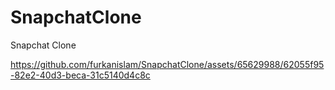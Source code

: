 # SnapchatClone
Snapchat Clone


https://github.com/furkanislam/SnapchatClone/assets/65629988/62055f95-82e2-40d3-beca-31c5140d4c8c

